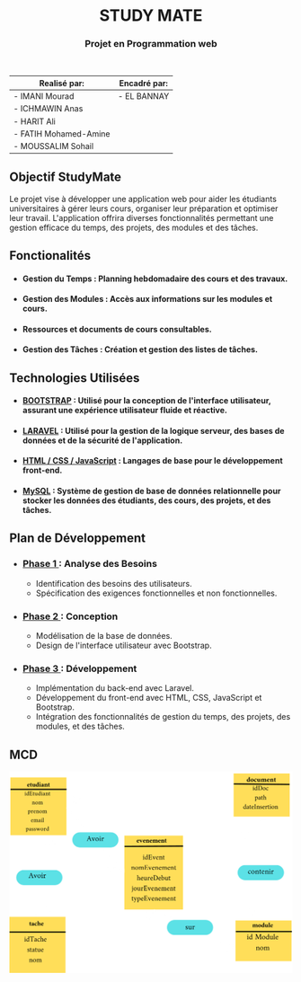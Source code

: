 <div style="text-align: center;">

# <span style="color:#fffff">STUDY MATE

### Projet en Programmation web

</div><br>

| Realisé par: | Encadré par: |
|--------------|--------------|
| - IMANI Mourad | - EL BANNAY |
| - ICHMAWIN Anas | |
| - HARIT Ali | |
| - FATIH Mohamed-Amine | |
| - MOUSSALIM Sohail ||

## Objectif StudyMate
Le projet vise à développer une application web pour aider les étudiants universitaires à gérer leurs cours, organiser leur préparation et optimiser leur travail. L'application offrira diverses fonctionnalités permettant une gestion efficace du temps, des projets, des modules et des tâches.

## Fonctionalités
- #### Gestion du Temps : Planning hebdomadaire des cours et des travaux.
- #### Gestion des Modules : Accès aux informations sur les modules et cours.
- #### Ressources et documents de cours consultables.
- #### Gestion des Tâches : Création et gestion des listes de tâches.

## Technologies Utilisées
- #### <u>BOOTSTRAP</u> : Utilisé pour la conception de l'interface utilisateur, assurant une expérience utilisateur fluide et réactive.

- #### <u>LARAVEL</u> : Utilisé pour la gestion de la logique serveur, des bases de données et de la sécurité de l'application.

- #### <u>HTML / CSS / JavaScript</u> : Langages de base pour le développement front-end.

- #### <u>MySQL</u> : Système de gestion de base de données relationnelle pour stocker les données des étudiants, des cours, des projets, et des tâches.

## Plan de Développement
- ### <u>Phase 1 </u> : Analyse des Besoins
    - Identification des besoins des utilisateurs.
    - Spécification des exigences fonctionnelles et non fonctionnelles.

- ### <u>Phase 2 </u> : Conception
    - Modélisation de la base de données.
    - Design de l'interface utilisateur avec Bootstrap.

- ### <u>Phase 3 </u> : Développement
    - Implémentation du back-end avec Laravel.
    - Développement du front-end avec HTML, CSS, JavaScript et Bootstrap.
    - Intégration des fonctionnalités de gestion du temps, des projets, des modules, et des tâches.
    
## MCD
![alt text](MCD.png)